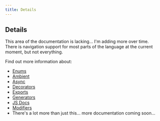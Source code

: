 ```yaml
---
title: Details
---
```


## Details

This area of the documentation is lacking... I'm adding more over time. There is navigation support for most parts of the language at the current moment, but not everything.

Find out more information about:

* [Enums](enums)
* [Ambient](ambient)
* [Async](async)
* [Decorators](decorators)
* [Exports](exports)
* [Generators](generators)
* [JS Docs](documentation)
* [Modifiers](modifiers)
* There's a lot more than just this... more documentation coming soon...

